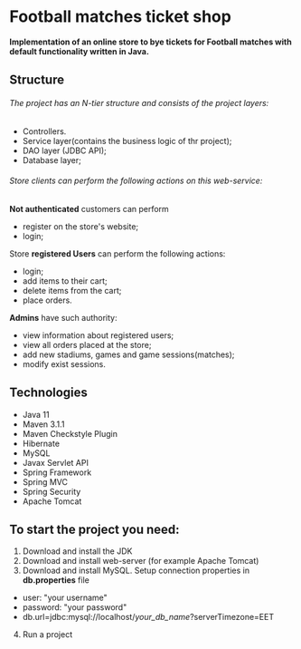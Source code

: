 # Football matches ticket shop 
**Implementation of an online store to bye tickets for Football matches with default functionality written in Java.**

## Structure

###### The project has an N-tier structure and consists of the project layers:

* Controllers.
* Service layer(contains the business logic of thr project);
* DAO layer (JDBC API);
* Database layer;


###### Store clients can perform the following actions on this web-service: 

**Not authenticated** customers can perform

* register on the store's website;
* login;

Store **registered Users** can perform the following actions:

* login;
* add items to their cart;
* delete items from the cart;
* place orders.

**Admins** have such authority:

* view information about registered users;
* view all orders placed at the store;
* add new stadiums, games and game sessions(matches);
* modify exist sessions.

## Technologies

* Java 11
* Maven 3.1.1
* Maven Checkstyle Plugin
* Hibernate
* MySQL
* Javax Servlet API
* Spring Framework
* Spring MVC
* Spring Security
* Apache Tomcat

## To start the project you need:

1. Download and install the JDK
2. Download and install web-server (for example Apache Tomcat)
3. Download and install MySQL. Setup connection properties in **db.properties** file
* user: "your username"
* password: "your password"
* db.url=jdbc:mysql://localhost/*your_db_name*?serverTimezone=EET
4. Run a project

